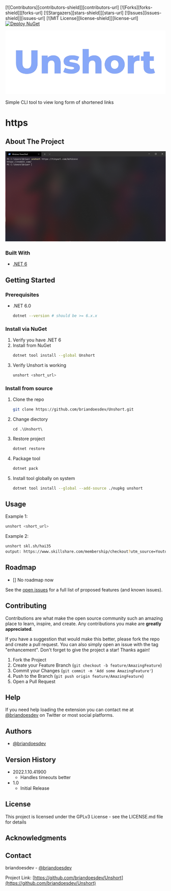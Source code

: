 [![Contributors][contributors-shield]][contributors-url]
[![Forks][forks-shield]][forks-url]
[![Stargazers][stars-shield]][stars-url]
[![Issues][issues-shield]][issues-url]
[![MIT License][license-shield]][license-url]
[![Deploy NuGet](https://github.com/briandoesdev/Unshort/actions/workflows/main.yml/badge.svg)](https://github.com/briandoesdev/Unshort/actions/workflows/main.yml)

![Unshort Logo](https://raw.githubusercontent.com/briandoesdev/Unshort/main/screenshots/unshort_logo.png)

Simple CLI tool to view long form of shortened links

# https

## About The Project

![Unshort Screen Shot](https://raw.githubusercontent.com/briandoesdev/Unshort/main/screenshots/screenshot.png)

### Built With

* [.NET 6](https://dotnet.microsoft.com/en-us/)

## Getting Started

### Prerequisites

* .NET 6.0
  ```sh
  dotnet --version # should be >= 6.x.x
  ```

### Install via NuGet

1. Verify you have .NET 6
2. Install from NuGet
   ```sh
   dotnet tool install --global Unshort
   ```
3. Verify Unshort is working
   ```sh
   unshort <short_url>
   ```

### Install from source

1. Clone the repo
   ```sh
   git clone https://github.com/briandoesdev/Unshort.git
   ```
2. Change diectory
   ```
   cd .\Unshort\
   ```
3. Restore project
   ```sh
   dotnet restore
   ```
4. Package tool
   ```sh
   dotnet pack
   ```
5. Install tool globally on system
   ```sh
   dotnet tool install --global --add-source ./nupkg unshort

## Usage

Example 1:
```sh
unshort <short_url>
```

Example 2:
```sh
unshort skl.sh/hai35
output: https://www.skillshare.com/membership/checkout?utm_source=Youtube&utm_medium=paid-HalfasInteresting&utm_campaign=2020-6-HalfasInteresting-35&utm_content=cta-link&coupon=YTHALFASINTERESTING35&onboarding_tag=24,191,39,672,3&classes=1539782161,1539782161,1389209398
```

## Roadmap

- [] No roadmap now

See the [open issues](https://github.com/briandoesdev/Unshort/issues) for a full list of proposed features (and known issues).

## Contributing

Contributions are what make the open source community such an amazing place to learn, inspire, and create. Any contributions you make are **greatly appreciated**.

If you have a suggestion that would make this better, please fork the repo and create a pull request. You can also simply open an issue with the tag "enhancement".
Don't forget to give the project a star! Thanks again!

1. Fork the Project
2. Create your Feature Branch (`git checkout -b feature/AmazingFeature`)
3. Commit your Changes (`git commit -m 'Add some AmazingFeature'`)
4. Push to the Branch (`git push origin feature/AmazingFeature`)
5. Open a Pull Request

## Help

If you need help loading the extension you can contact me at [@briandoesdev](https://twitter.com/briandoesdev) on Twitter or most social platforms.

## Authors

- [@briandoesdev](https://twitter.com/briandoesdev)

## Version History

- 2022.1.10.41900
    - Handles timeouts better
- 1.0
    - Initial Release

## License

This project is licensed under the GPLv3 License - see the LICENSE.md file for details

## Acknowledgments

## Contact

briandoesdev - [@briandoesdev](https://twitter.com/briandoesdev) 

Project Link: [https://github.com/briandoesdev/Unshort](https://github.com/briandoesdev/Unshort)
